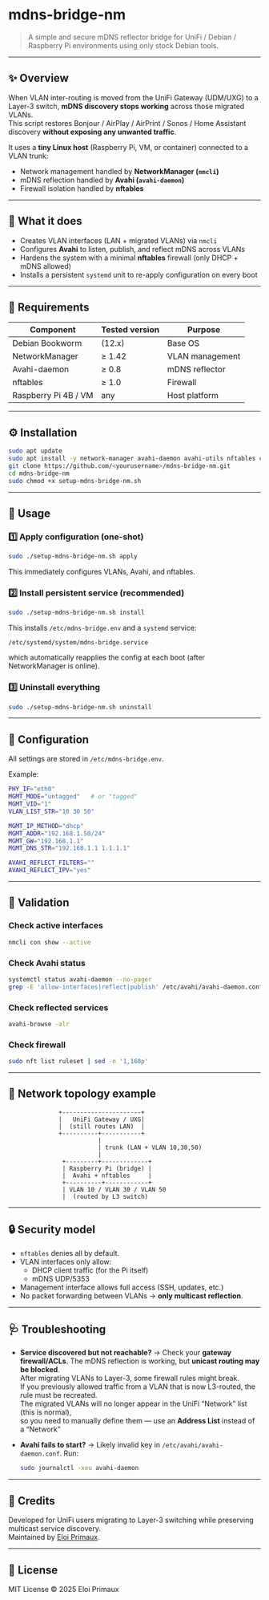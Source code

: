 # mdns-bridge-nm
> A simple and secure mDNS reflector bridge for UniFi / Debian / Raspberry Pi environments using only stock Debian tools.

---

## ✨ Overview

When VLAN inter-routing is moved from the UniFi Gateway (UDM/UXG) to a Layer-3 switch, **mDNS discovery stops working** across those migrated VLANs.  
This script restores Bonjour / AirPlay / AirPrint / Sonos / Home Assistant discovery **without exposing any unwanted traffic**.

It uses a **tiny Linux host** (Raspberry Pi, VM, or container) connected to a VLAN trunk:
- Network management handled by **NetworkManager (`nmcli`)**
- mDNS reflection handled by **Avahi (`avahi-daemon`)**
- Firewall isolation handled by **nftables**

---

## 🧩 What it does

- Creates VLAN interfaces (LAN + migrated VLANs) via `nmcli`
- Configures **Avahi** to listen, publish, and reflect mDNS across VLANs
- Hardens the system with a minimal **nftables** firewall (only DHCP + mDNS allowed)
- Installs a persistent `systemd` unit to re-apply configuration on every boot

---

## 🧰 Requirements

| Component | Tested version | Purpose |
|------------|----------------|----------|
| Debian Bookworm | (12.x) | Base OS |
| NetworkManager | ≥ 1.42 | VLAN management |
| Avahi-daemon | ≥ 0.8 | mDNS reflector |
| nftables | ≥ 1.0 | Firewall |
| Raspberry Pi 4B / VM | any | Host platform |

---

## ⚙️ Installation

```bash
sudo apt update
sudo apt install -y network-manager avahi-daemon avahi-utils nftables curl netcat-traditional
git clone https://github.com/<yourusername>/mdns-bridge-nm.git
cd mdns-bridge-nm
sudo chmod +x setup-mdns-bridge-nm.sh
```

---

## 🚀 Usage

### 1️⃣ Apply configuration (one-shot)
```bash
sudo ./setup-mdns-bridge-nm.sh apply
```
This immediately configures VLANs, Avahi, and nftables.

### 2️⃣ Install persistent service (recommended)
```bash
sudo ./setup-mdns-bridge-nm.sh install
```
This installs `/etc/mdns-bridge.env` and a `systemd` service:
```
/etc/systemd/system/mdns-bridge.service
```
which automatically reapplies the config at each boot (after NetworkManager is online).

### 3️⃣ Uninstall everything
```bash
sudo ./setup-mdns-bridge-nm.sh uninstall
```

---

## 🧾 Configuration

All settings are stored in `/etc/mdns-bridge.env`.

Example:
```bash
PHY_IF="eth0"
MGMT_MODE="untagged"   # or "tagged"
MGMT_VID="1"
VLAN_LIST_STR="10 30 50"

MGMT_IP_METHOD="dhcp"
MGMT_ADDR="192.168.1.50/24"
MGMT_GW="192.168.1.1"
MGMT_DNS_STR="192.168.1.1 1.1.1.1"

AVAHI_REFLECT_FILTERS=""
AVAHI_REFLECT_IPV="yes"
```

---

## 🧪 Validation

### Check active interfaces
```bash
nmcli con show --active
```

### Check Avahi status
```bash
systemctl status avahi-daemon --no-pager
grep -E 'allow-interfaces|reflect|publish' /etc/avahi/avahi-daemon.conf
```

### Check reflected services
```bash
avahi-browse -alr
```

### Check firewall
```bash
sudo nft list ruleset | sed -n '1,160p'
```

---

## 🧱 Network topology example

```
              +----------------------+
              |   UniFi Gateway / UXG|
              |  (still routes LAN)  |
              +----------+-----------+
                         |
                         | trunk (LAN + VLAN 10,30,50)
                         |
               +---------+-------------+
               | Raspberry Pi (bridge) |
               |  Avahi + nftables     |
               +----------+------------+
               | VLAN 10 / VLAN 30 / VLAN 50
               |  (routed by L3 switch)
```

---

## 🔒 Security model

- `nftables` denies all by default.
- VLAN interfaces only allow:
  - DHCP client traffic (for the Pi itself)
  - mDNS UDP/5353
- Management interface allows full access (SSH, updates, etc.)
- No packet forwarding between VLANs → **only multicast reflection**.

---

## 🩺 Troubleshooting

- **Service discovered but not reachable?**
  → Check your **gateway firewall/ACLs**. The mDNS reflection is working, but **unicast routing may be blocked**.  
  After migrating VLANs to Layer-3, some firewall rules might break.  
  If you previously allowed traffic from a VLAN that is now L3-routed, the rule must be recreated.  
  The migrated VLANs will no longer appear in the UniFi “Network” list (this is normal),  
  so you need to manually define them — use an **Address List** instead of a “Network”

- **Avahi fails to start?**
  → Likely invalid key in `/etc/avahi/avahi-daemon.conf`. Run:
    ```bash
    sudo journalctl -xeu avahi-daemon
    ```

---

## 🧠 Credits

Developed for UniFi users migrating to Layer-3 switching while preserving multicast service discovery.  
Maintained by [Eloi Primaux](https://github.com/<yourusername>).

---

## 📜 License

MIT License © 2025 Eloi Primaux
